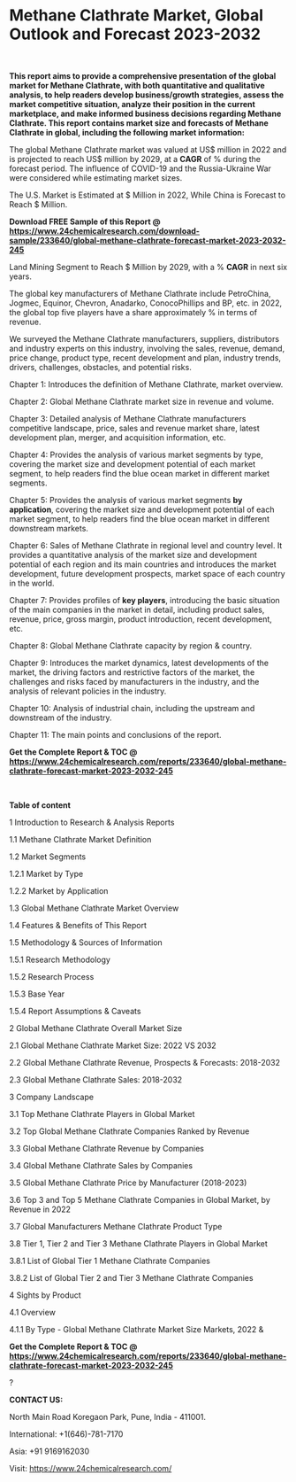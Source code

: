 <h1>Methane Clathrate Market, Global Outlook and Forecast 2023-2032</h1><br/><p><strong>This report aims to provide a comprehensive presentation of the global market for Methane Clathrate, with both quantitative and qualitative analysis, to help readers develop business/growth strategies, assess the market competitive situation, analyze their position in the current marketplace, and make informed business decisions regarding Methane Clathrate. This report contains market size and forecasts of Methane Clathrate in global, including the following market information:</strong></p>
 
 
 
 <p>The global Methane Clathrate market was valued at US$ million in 2022 and is projected to reach US$ million by 2029, at a <strong>CAGR</strong> of % during the forecast period. The influence of COVID-19 and the Russia-Ukraine War were considered while estimating market sizes.</p>
 
 
 
 <p>The U.S. Market is Estimated at $ Million in 2022, While China is Forecast to Reach $ Million.</p>
 
 
 
 <div><b>Download FREE Sample of this Report @ <a href="https://www.24chemicalresearch.com/download-sample/233640/global-methane-clathrate-forecast-market-2023-2032-245">https://www.24chemicalresearch.com/download-sample/233640/global-methane-clathrate-forecast-market-2023-2032-245</a></b></div>
 
 
 
 <p>Land Mining Segment to Reach $ Million by 2029, with a % <strong>CAGR</strong> in next six years.</p>
 
 
 
 <p>The global key manufacturers of Methane Clathrate include PetroChina, Jogmec, Equinor, Chevron, Anadarko, ConocoPhillips and BP, etc. in 2022, the global top five players have a share approximately % in terms of revenue.</p>
 
 
 
 <p>We surveyed the Methane Clathrate manufacturers, suppliers, distributors and industry experts on this industry, involving the sales, revenue, demand, price change, product type, recent development and plan, industry trends, drivers, challenges, obstacles, and potential risks.</p>
 
 
 
 <p>Chapter 1: Introduces the definition of Methane Clathrate, market overview.</p>
 
 
 
 <p>Chapter 2: Global Methane Clathrate market size in revenue and volume.</p>
 
 
 
 <p>Chapter 3: Detailed analysis of Methane Clathrate manufacturers competitive landscape, price, sales and revenue market share, latest development plan, merger, and acquisition information, etc.</p>
 
 
 
 <p>Chapter 4: Provides the analysis of various market segments by type, covering the market size and development potential of each market segment, to help readers find the blue ocean market in different market segments.</p>
 
 
 
 <p>Chapter 5: Provides the analysis of various market segments <strong>by application</strong>, covering the market size and development potential of each market segment, to help readers find the blue ocean market in different downstream markets.</p>
 
 
 
 <p>Chapter 6: Sales of Methane Clathrate in regional level and country level. It provides a quantitative analysis of the market size and development potential of each region and its main countries and introduces the market development, future development prospects, market space of each country in the world.</p>
 
 
 
 <p>Chapter 7: Provides profiles of <strong>key players</strong>, introducing the basic situation of the main companies in the market in detail, including product sales, revenue, price, gross margin, product introduction, recent development, etc.</p>
 
 
 
 <p>Chapter 8: Global Methane Clathrate capacity by region & country.</p>
 
 
 
 <p>Chapter 9: Introduces the market dynamics, latest developments of the market, the driving factors and restrictive factors of the market, the challenges and risks faced by manufacturers in the industry, and the analysis of relevant policies in the industry.</p>
 
 
 
 <p>Chapter 10: Analysis of industrial chain, including the upstream and downstream of the industry.</p>
 
 
 
 <p>Chapter 11: The main points and conclusions of the report.</p>
 
 
 
 <div><b>Get the Complete Report & TOC @ <a href="https://www.24chemicalresearch.com/reports/233640/global-methane-clathrate-forecast-market-2023-2032-245">https://www.24chemicalresearch.com/reports/233640/global-methane-clathrate-forecast-market-2023-2032-245</a></b></div>
 
 
 
 <p><br />
 
 <b>Table of content</b></p>
 
 
 
 <p>1 Introduction to Research & Analysis Reports<br />
 
 1.1 Methane Clathrate Market Definition<br />
 
 1.2 Market Segments<br />
 
 1.2.1 Market by Type<br />
 
 1.2.2 Market by Application<br />
 
 1.3 Global Methane Clathrate Market Overview<br />
 
 1.4 Features & Benefits of This Report<br />
 
 1.5 Methodology & Sources of Information<br />
 
 1.5.1 Research Methodology<br />
 
 1.5.2 Research Process<br />
 
 1.5.3 Base Year<br />
 
 1.5.4 Report Assumptions & Caveats<br />
 
 2 Global Methane Clathrate Overall Market Size<br />
 
 2.1 Global Methane Clathrate Market Size: 2022 VS 2032<br />
 
 2.2 Global Methane Clathrate Revenue, Prospects & Forecasts: 2018-2032<br />
 
 2.3 Global Methane Clathrate Sales: 2018-2032<br />
 
 3 Company Landscape<br />
 
 3.1 Top Methane Clathrate Players in Global Market<br />
 
 3.2 Top Global Methane Clathrate Companies Ranked by Revenue<br />
 
 3.3 Global Methane Clathrate Revenue by Companies<br />
 
 3.4 Global Methane Clathrate Sales by Companies<br />
 
 3.5 Global Methane Clathrate Price by Manufacturer (2018-2023)<br />
 
 3.6 Top 3 and Top 5 Methane Clathrate Companies in Global Market, by Revenue in 2022<br />
 
 3.7 Global Manufacturers Methane Clathrate Product Type<br />
 
 3.8 Tier 1, Tier 2 and Tier 3 Methane Clathrate Players in Global Market<br />
 
 3.8.1 List of Global Tier 1 Methane Clathrate Companies<br />
 
 3.8.2 List of Global Tier 2 and Tier 3 Methane Clathrate Companies<br />
 
 4 Sights by Product<br />
 
 4.1 Overview<br />
 
 4.1.1 By Type - Global Methane Clathrate Market Size Markets, 2022 &</p>
 
 
 
 <div><b>Get the Complete Report & TOC @ <a href="https://www.24chemicalresearch.com/reports/233640/global-methane-clathrate-forecast-market-2023-2032-245">https://www.24chemicalresearch.com/reports/233640/global-methane-clathrate-forecast-market-2023-2032-245</a></b></div>
 
 
 
 <p>? </p>
 
 
 
 <p><b>CONTACT US:</b><br />
 
 North Main Road Koregaon Park, Pune, India - 411001.<br />
 
 International: +1(646)-781-7170<br />
 
 Asia: +91 9169162030<br />
 
 Visit: <a href="https://www.24chemicalresearch.com/">https://www.24chemicalresearch.com/</a></p>